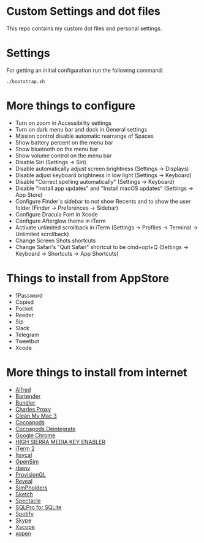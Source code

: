 # Custom Settings and dot files
This repo contains my custom dot files and personal settings.

# Settings
For getting an initial configuration run the following command:
```
./bootstrap.sh
```

# More things to configure
- Turn on zoom in Accessibility settings
- Turn on dark menu bar and dock in General settings
- Mission control disable automatic rearrange of Spaces
- Show battery percent on the menu bar
- Show bluetooth on the menu bar
- Show volume control on the menu bar
- Disable Siri (Settings -> Siri)
- Disable automatically adjust screen brightness (Settings -> Displays)
- Disable adjust keyboard brightness in low light (Settings -> Keyboard)
- Disable "Correct spelling automatically" (Settings -> Keyboard)
- Disable "Install app updates" and "Install macOS updates" (Settings -> App Store)
- Configure Finder`s sidebar to not show Recents and to show the user folder (Finder -> Preferences -> Sidebar)
- Configure Dracula Font in Xcode
- Configure Afterglow theme in iTerm
- Activate unlimited scrollback in iTerm (Settings -> Profiles -> Terminal -> Unlimited scrollback)
- Change Screen Shots shortcuts
- Change Safari's "Quit Safari" shortcut to be cmd+opt+Q (Settings -> Keyboard -> Shortcuts -> App Shortcuts)

# Things to install from AppStore
- 1Password
- Copied
- Pocket
- Reeder
- Sip
- Slack
- Telegram
- Tweetbot
- Xcode

# More things to install from internet
- [Alfred](https://www.alfredapp.com)
- [Bartender](https://www.macbartender.com)
- [Bundler](http://bundler.io)
- [Charles Proxy](https://www.charlesproxy.com)
- [Clean My Mac 3](https://cleanmymac.com/)
- [Cocoapods](https://github.com/CocoaPods/CocoaPods)
- [Cocoapods Deintegrate](https://github.com/CocoaPods/cocoapods-deintegrate)
- [Google Chrome](https://www.google.com/chrome/)
- [HIGH SIERRA MEDIA KEY ENABLER](http://milgra.com/high-sierra-media-key-enabler.html)
- [iTerm 2](https://www.iterm2.com)
- [Itsycal](https://www.mowglii.com/itsycal/)
- [OpenSim](https://github.com/luosheng/OpenSim)
- [rbenv](https://github.com/rbenv/rbenv)
- [ProvisionQL](https://github.com/ealeksandrov/ProvisionQL)
- [Reveal](https://revealapp.com/)
- [SimPholders](https://simpholders.com/)
- [Sketch](https://www.sketchapp.com/)
- [Spectacle](https://www.spectacleapp.com/)
- [SQLPro for SQLite](https://www.sqlitepro.com/)
- [Spotify](https://www.spotify.com)
- [Skype](https://www.skype.com)
- [Xscope](http://xscopeapp.com/)
- [xopen](https://github.com/paulomendes/xopen.git)
